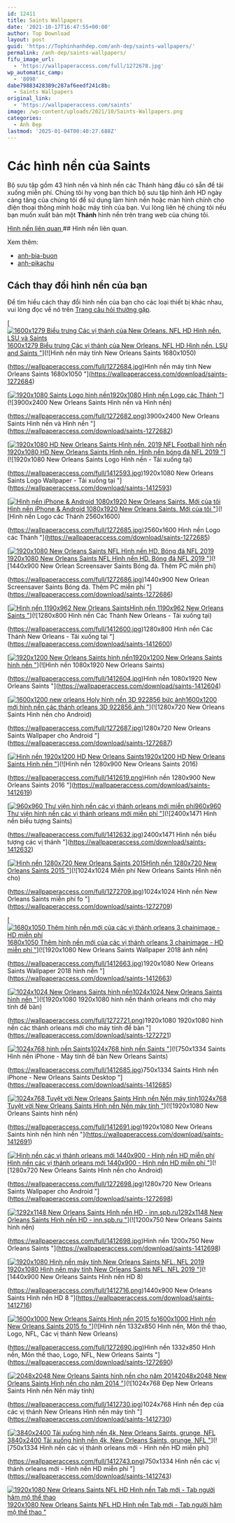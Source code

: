 ```yaml
---
id: 12411
title: Saints Wallpapers
date: '2021-10-17T16:47:55+00:00'
author: Top Download
layout: post
guid: 'https://Tophinhanhdep.com/anh-dep/saints-wallpapers/'
permalink: /anh-dep/saints-wallpapers/
fifu_image_url:
  - 'https://wallpaperaccess.com/full/1272678.jpg'
wp_automatic_camp:
  - '8098'
dabe79883428389c287af6eedf241c8b:
  - Saints Wallpapers
original_link:
  - 'https://wallpaperaccess.com/saints'
image: /wp-content/uploads/2021/10/Saints-Wallpapers.png
categories:
  - Ảnh Đẹp
lastmod: '2025-01-04T00:40:27.688Z'
---
```

# Các hình nền của Saints

Bộ sưu tập gồm 43 hình nền và hình nền các Thánh hàng đầu có sẵn để tải xuống miễn phí. Chúng tôi hy vọng bạn thích bộ sưu tập hình ảnh HD ngày càng tăng của chúng tôi để sử dụng làm hình nền hoặc màn hình chính cho điện thoại thông minh hoặc máy tính của bạn. Vui lòng liên hệ chúng tôi nếu bạn muốn xuất bản một **Thánh** hình nền trên trang web của chúng tôi.

[Hình nền liên quan ](#related) ## Hình nền liên quan.

   
 Xem thêm:

   
- [anh-bia-buon](https://tophinhanhdep.com/anh-bia/anh-bia-buon/)
- [anh-pikachu](https://tophinhanhdep.com/anh-anime/anh-pikachu/)

## Cách thay đổi hình nền của bạn

Để tìm hiểu cách thay đổi hình nền của bạn cho các loại thiết bị khác nhau, vui lòng đọc về nó trên [Trang câu hỏi thường gặp](https://tophinhanhdep.com/faq/).

  
[[![1600x1279 Biểu trưng Các vị thánh của New Orleans.  NFL HD Hình nền.  LSU và Saints](https://wallpaperaccess.com/full/1272678.jpg)1600x1279 Biểu trưng Các vị thánh của New Orleans. NFL HD Hình nền. LSU and Saints "](https://wallpaperaccess.com/download/saints-1272678)](![Hình nền máy tính New Orleans Saints 1680x1050)

(https://wallpaperaccess.com/full/1272684.jpg)Hình nền máy tính New Orleans Saints 1680x1050 "](https://wallpaperaccess.com/download/saints-1272684)

[[![1920x1080 Saints Logo hình nền](https://wallpaperaccess.com/full/1272677.jpg)1920x1080 Hình nền Logo các Thánh "](https://wallpaperaccess.com/download/saints-1272677)](![3900x2400 New Orleans Saints Hình nền và Hình nền)

(https://wallpaperaccess.com/full/1272682.png)3900x2400 New Orleans Saints Hình nền và Hình nền "](https://wallpaperaccess.com/download/saints-1272682)

[[![1920x1080 HD New Orleans Saints Hình nền.  2019 NFL Football hình nền](https://wallpaperaccess.com/full/1412591.jpg)1920x1080 HD New Orleans Saints Hình nền. Hình nền bóng đá NFL 2019 "](https://wallpaperaccess.com/download/saints-1412591)](![1920x1080 New Orleans Saints Logo Hình nền - Tải xuống tại)

(https://wallpaperaccess.com/full/1412593.jpg)1920x1080 New Orleans Saints Logo Wallpaper - Tải xuống tại "](https://wallpaperaccess.com/download/saints-1412593)

[[![Hình nền iPhone & Android 1080x1920 New Orleans Saints.  Mới của tôi](https://wallpaperaccess.com/full/309030.jpg)Hình nền iPhone &amp; Android 1080x1920 New Orleans Saints. Mới của tôi "](https://wallpaperaccess.com/download/saints-309030)](![Hình nền Logo các Thánh 2560x1600)

(https://wallpaperaccess.com/full/1272685.jpg)2560x1600 Hình nền Logo các Thánh "](https://wallpaperaccess.com/download/saints-1272685)

[[![1920x1080 New Orleans Saints NFL Hình nền HD.  Bóng đá NFL 2019](https://wallpaperaccess.com/full/1272689.jpg)1920x1080 New Orleans Saints NFL Hình nền HD. Bóng đá NFL 2019 "](https://wallpaperaccess.com/download/saints-1272689)](![1440x900 New Orlean Screensaver Saints Bóng đá.  Thêm PC miễn phí)

(https://wallpaperaccess.com/full/1272686.jpg)1440x900 New Orlean Screensaver Saints Bóng đá. Thêm PC miễn phí "](https://wallpaperaccess.com/download/saints-1272686)

[[![Hình nền 1190x962 New Orleans Saints](https://wallpaperaccess.com/full/1272681.jpg)Hình nền 1190x962 New Orleans Saints "](https://wallpaperaccess.com/download/saints-1272681)](![1280x800 Hình nền Các Thánh New Orleans - Tải xuống tại)

(https://wallpaperaccess.com/full/1412600.jpg)1280x800 Hình nền Các Thánh New Orleans - Tải xuống tại "](https://wallpaperaccess.com/download/saints-1412600)

[[![1920x1200 New Orleans Saints hình nền](https://wallpaperaccess.com/full/1277314.jpg)1920x1200 New Orleans Saints hình nền "](https://wallpaperaccess.com/download/saints-1277314)](![Hình nền 1080x1920 New Orleans Saints)

(https://wallpaperaccess.com/full/1412604.jpg)Hình nền 1080x1920 New Orleans Saints "](https://wallpaperaccess.com/download/saints-1412604)

[[![1600x1200 new orleans Holy hình nền 3D 922856 bức ảnh](https://wallpaperaccess.com/full/1412609.jpg)1600x1200 mới hình nền các thánh orleans 3D 922856 ảnh "](https://wallpaperaccess.com/download/saints-1412609)](![1280x720 New Orleans Saints Hình nền cho Android)

(https://wallpaperaccess.com/full/1272687.jpg)1280x720 New Orleans Saints Wallpaper cho Android "](https://wallpaperaccess.com/download/saints-1272687)

[[![Hình nền 1920x1200 HD New Orleans Saints](https://wallpaperaccess.com/full/1412615.jpg)1920x1200 HD New Orleans Saints Hình nền "](https://wallpaperaccess.com/download/saints-1412615)](![Hình nền 1280x900 New Orleans Saints 2016)

(https://wallpaperaccess.com/full/1412619.png)Hình nền 1280x900 New Orleans Saints 2016 "](https://wallpaperaccess.com/download/saints-1412619)

[[![960x960 Thư viện hình nền các vị thánh orleans mới miễn phí](https://wallpaperaccess.com/full/1272725.jpg)960x960 Thư viện hình nền các vị thánh orleans mới miễn phí "](https://wallpaperaccess.com/download/saints-1272725)](![2400x1471 Hình nền biểu tượng Saints)

(https://wallpaperaccess.com/full/1412632.jpg)2400x1471 Hình nền biểu tượng các vị thánh "](https://wallpaperaccess.com/download/saints-1412632)

[[![Hình nền 1280x720 New Orleans Saints 2015](https://wallpaperaccess.com/full/1412645.jpg)Hình nền 1280x720 New Orleans Saints 2015 "](https://wallpaperaccess.com/download/saints-1412645)](![1024x1024 Miễn phí New Orleans Saints Hình nền cho)

(https://wallpaperaccess.com/full/1272709.jpg)1024x1024 Hình nền New Orleans Saints miễn phí fo "](https://wallpaperaccess.com/download/saints-1272709)

[[![1680x1050 Thêm hình nền mới của các vị thánh orleans 3 chainimage - HD miễn phí](https://wallpaperaccess.com/full/1412656.jpg)1680x1050 Thêm hình nền mới của các vị thánh orleans 3 chainimage - HD miễn phí "](https://wallpaperaccess.com/download/saints-1412656)](![1920x1080 New Orleans Saints Wallpaper 2018 ảnh nền)

(https://wallpaperaccess.com/full/1412663.jpg)1920x1080 New Orleans Saints Wallpaper 2018 hình nền "](https://wallpaperaccess.com/download/saints-1412663)

[[![1024x1024 New Orleans Saints hình nền](https://wallpaperaccess.com/full/1412672.png)1024x1024 New Orleans Saints hình nền "](https://wallpaperaccess.com/download/saints-1412672)](![1920x1080 1920x1080 hình nền thánh orleans mới cho máy tính để bàn)

(https://wallpaperaccess.com/full/1272721.png)1920x1080 1920x1080 hình nền các thánh orleans mới cho máy tính để bàn "](https://wallpaperaccess.com/download/saints-1272721)

[[![1024x768 hình nền Saints](https://wallpaperaccess.com/full/1412683.jpg)1024x768 hình nền Saints "](https://wallpaperaccess.com/download/saints-1412683)](![750x1334 Saints Hình nền iPhone - Máy tính để bàn New Orleans Saints)

(https://wallpaperaccess.com/full/1412685.jpg)750x1334 Saints Hình nền iPhone - New Orleans Saints Desktop "](https://wallpaperaccess.com/download/saints-1412685)

[[![1024x768 Tuyệt vời New Orleans Saints Hình nền Nền máy tính](https://wallpaperaccess.com/full/1412687.jpg)1024x768 Tuyệt vời New Orleans Saints Hình nền Nền máy tính "](https://wallpaperaccess.com/download/saints-1412687)](![1920x1080 New Orleans Saints hình nền)

(https://wallpaperaccess.com/full/1412691.jpg)1920x1080 New Orleans Saints hình nền hình nền "](https://wallpaperaccess.com/download/saints-1412691)

[[![Hình nền các vị thánh orleans mới 1440x900 - Hình nền HD miễn phí](https://wallpaperaccess.com/full/1272702.jpg)Hình nền các vị thánh orleans mới 1440x900 - Hình nền HD miễn phí "](https://wallpaperaccess.com/download/saints-1272702)](![1280x720 New Orleans Saints Hình nền cho Android)

(https://wallpaperaccess.com/full/1272698.jpg)1280x720 New Orleans Saints Wallpaper cho Android "](https://wallpaperaccess.com/download/saints-1272698)

[[![1292x1148 New Orleans Saints Hình nền HD - inn.spb.ru](https://wallpaperaccess.com/full/1277342.png)1292x1148 New Orleans Saints Hình nền HD - inn.spb.ru "](https://wallpaperaccess.com/download/saints-1277342)](![1200x750 New Orleans Saints hình nền)

(https://wallpaperaccess.com/full/1412698.jpg)Hình nền 1200x750 New Orleans Saints "](https://wallpaperaccess.com/download/saints-1412698)

[[![1920x1080 Hình nền máy tính New Orleans Saints NFL.  NFL 2019](https://wallpaperaccess.com/full/1412708.jpg)1920x1080 Hình nền máy tính New Orleans Saints NFL. NFL 2019 "](https://wallpaperaccess.com/download/saints-1412708)](![1440x900 New Orleans Saints Hình nền HD 8)

(https://wallpaperaccess.com/full/1412716.png)1440x900 New Orleans Saints Hình nền HD 8 "](https://wallpaperaccess.com/download/saints-1412716)

[[![1600x1000 New Orleans Saints Hình nền 2015 fo](https://wallpaperaccess.com/full/1412720.jpg)1600x1000 Hình nền New Orleans Saints 2015 fo "](https://wallpaperaccess.com/download/saints-1412720)](![Hình nền 1332x850 Hình nền, Môn thể thao, Logo, NFL, Các vị thánh New Orleans)

(https://wallpaperaccess.com/full/1272690.jpg)Hình nền 1332x850 Hình nền, Môn thể thao, Logo, NFL, New Orleans Saints "](https://wallpaperaccess.com/download/saints-1272690)

[[![2048x2048 New Orleans Saints hình nền cho năm 2014](https://wallpaperaccess.com/full/1272724.jpg)2048x2048 New Orleans Saints Hình nền cho năm 2014 "](https://wallpaperaccess.com/download/saints-1272724)](![1024x768 Đẹp New Orleans Saints Hình nền Nền máy tính)

(https://wallpaperaccess.com/full/1412730.jpg)1024x768 Hình nền đẹp của các vị thánh New Orleans Hình nền máy tính "](https://wallpaperaccess.com/download/saints-1412730)

[[![3840x2400 Tải xuống hình nền 4k, New Orleans Saints, grunge, NFL](https://wallpaperaccess.com/full/1412732.jpg)3840x2400 Tải xuống hình nền 4k, New Orleans Saints, grunge, NFL "](https://wallpaperaccess.com/download/saints-1412732)](![750x1334 Hình nền các vị thánh orleans mới - Hình nền HD miễn phí)

(https://wallpaperaccess.com/full/1412743.png)750x1334 Hình nền các vị thánh orleans mới - Hình nền HD miễn phí "](https://wallpaperaccess.com/download/saints-1412743)

[![1920x1080 New Orleans Saints NFL HD Hình nền Tab mới - Tab người hâm mộ thể thao](https://wallpaperaccess.com/full/1412752.jpg)1920x1080 New Orleans Saints NFL HD Hình nền Tab mới - Tab người hâm mộ thể thao "](https://wallpaperaccess.com/download/saints-1412752)
